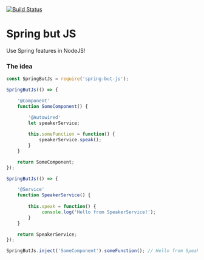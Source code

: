 [![Build Status](https://travis-ci.org/evertverschoor/spring-but-js.svg?branch=master)](https://travis-ci.org/evertverschoor/spring-but-js)

# Spring but JS
Use Spring features in NodeJS!

### The idea
``` javascript
const SpringButJs = require('spring-but-js');

SpringButJs(() => {

    '@Component'
    function SomeComponent() { 

        '@Autowired'
        let speakerService;
        
        this.someFunction = function() {
            speakerService.speak();
        }
    }

    return SomeComponent;
});

SpringButJs(() => {

    '@Service'
    function SpeakerService() { 
        
        this.speak = function() {
             console.log('Hello from SpeakerService!');
        }
    }

    return SpeakerService;
});

SpringButJs.inject('SomeComponent').someFunction(); // Hello from SpeakerService!
```